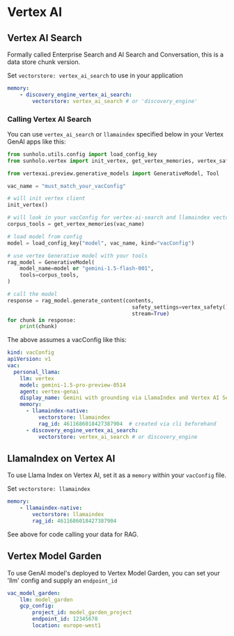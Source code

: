 # Vertex AI

## Vertex AI Search

Formally called Enterprise Search and AI Search and Conversation, this is a data store chunk version.

Set `vectorstore: vertex_ai_search` to use in your application

```yaml
memory:
    - discovery_engine_vertex_ai_search:
        vectorstore: vertex_ai_search # or 'discovery_engine'
```

### Calling Vertex AI Search

You can use `vertex_ai_search` or `llamaindex` specified below in your Vertex GenAI apps like this:

```python
from sunholo.utils.config import load_config_key
from sunholo.vertex import init_vertex, get_vertex_memories, vertex_safety

from vertexai.preview.generative_models import GenerativeModel, Tool

vac_name = "must_match_your_vacConfig"

# will init vertex client
init_vertex()

# will look in your vacConfig for vertex-ai-search and llamaindex vectorstores
corpus_tools = get_vertex_memories(vac_name)

# load model from config
model = load_config_key("model", vac_name, kind="vacConfig")

# use vertex Generative model with your tools
rag_model = GenerativeModel(
    model_name=model or "gemini-1.5-flash-001", 
    tools=corpus_tools,
)

# call the model
response = rag_model.generate_content(contents, 
                                        safety_settings=vertex_safety(),
                                        stream=True)
for chunk in response:
    print(chunk)

```

The above assumes a vacConfig like this:

```yaml
kind: vacConfig
apiVersion: v1
vac:
  personal_llama:
    llm: vertex
    model: gemini-1.5-pro-preview-0514
    agent: vertex-genai
    display_name: Gemini with grounding via LlamaIndex and Vertex AI Search
    memory:
      - llamaindex-native:
          vectorstore: llamaindex
          rag_id: 4611686018427387904  # created via cli beforehand
      - discovery_engine_vertex_ai_search:
          vectorstore: vertex_ai_search # or discovery_engine
```


## LlamaIndex on Vertex AI

To use Llama Index on Vertex AI, set it as a `memory` within your `vacConfig` file.

Set `vectorstore: llamaindex`

```yaml
memory:
    - llamaindex-native:
        vectorstore: llamaindex
        rag_id: 4611686018427387904 
```

See above for code calling your data for RAG.

## Vertex Model Garden

To use GenAI model's deployed to Vertex Model Garden, you can set your 'llm' config and supply an `endpoint_id`

```yaml
vac_model_garden:
    llm: model_garden
    gcp_config:
        project_id: model_garden_project
        endpoint_id: 12345678
        location: europe-west1
```
